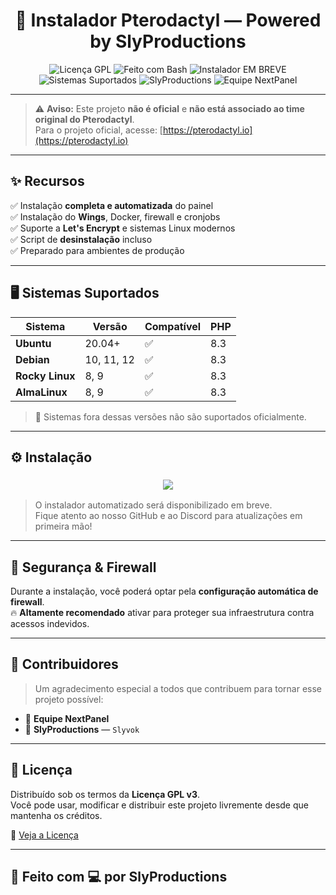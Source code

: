 <h1 align="center">
  🦖 Instalador Pterodactyl — Powered by SlyProductions
</h1>

<p align="center">
  <img src="https://img.shields.io/github/license/Slyvok/Script-Pterodactyl-BR?style=for-the-badge" alt="Licença GPL">
  <img src="https://img.shields.io/badge/-Feito%20com%20Bash-black?logo=gnu-bash&style=for-the-badge" alt="Feito com Bash">
  <img src="https://img.shields.io/badge/Instalador-EM%20BREVE-red?style=for-the-badge&logo=clock" alt="Instalador EM BREVE">
  <img src="https://img.shields.io/badge/Sistemas-Ubuntu%20%7C%20Debian%20%7C%20Rocky%20Linux-blue?style=for-the-badge&logo=linux" alt="Sistemas Suportados">
  <img src="https://img.shields.io/badge/Criado%20por-SlyProductions%20%E2%80%94%20Slyvok-purple?style=for-the-badge&logo=star" alt="SlyProductions">
  <img src="https://img.shields.io/badge/Equipe-NextPanel-informational?style=for-the-badge&logo=people" alt="Equipe NextPanel">
</p>



---

> ⚠️ **Aviso:** Este projeto **não é oficial** e **não está associado ao time original do Pterodactyl**.  
> Para o projeto oficial, acesse: [https://pterodactyl.io](https://pterodactyl.io)

---

## ✨ Recursos

✅ Instalação **completa e automatizada** do painel  
✅ Instalação do **Wings**, Docker, firewall e cronjobs  
✅ Suporte a **Let's Encrypt** e sistemas Linux modernos  
✅ Script de **desinstalação** incluso  
✅ Preparado para ambientes de produção

---

## 🖥️ Sistemas Suportados

| Sistema         | Versão     | Compatível | PHP |
|----------------|------------|------------|-----|
| **Ubuntu**     | 20.04+     | ✅         | 8.3 |
| **Debian**     | 10, 11, 12 | ✅         | 8.3 |
| **Rocky Linux**| 8, 9       | ✅         | 8.3 |
| **AlmaLinux**  | 8, 9       | ✅         | 8.3 |

> 🔴 Sistemas fora dessas versões não são suportados oficialmente.

---

## ⚙️ Instalação

<h3 align="center">
  <img src="https://img.shields.io/badge/INSTALADOR-EM%20BREVE-yellow?style=for-the-badge&logo=linux">
</h3>

> O instalador automatizado será disponibilizado em breve.  
> Fique atento ao nosso GitHub e ao Discord para atualizações em primeira mão!

---

## 🔐 Segurança & Firewall

Durante a instalação, você poderá optar pela **configuração automática de firewall**.  
🔥 **Altamente recomendado** ativar para proteger sua infraestrutura contra acessos indevidos.

---

## 👥 Contribuidores

> Um agradecimento especial a todos que contribuem para tornar esse projeto possível:

- 💼 **Equipe NextPanel**
- 🧠 **SlyProductions** — `Slyvok`

---

## 🧾 Licença

Distribuído sob os termos da **Licença GPL v3**.  
Você pode usar, modificar e distribuir este projeto livremente desde que mantenha os créditos.

📄 [Veja a Licença](LICENSE)

---

## 🏁 Feito com 💻 por SlyProductions

